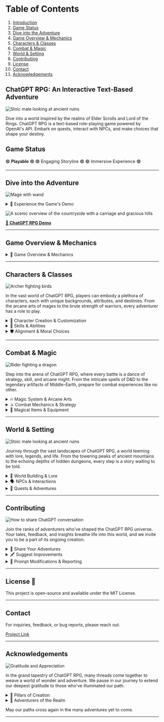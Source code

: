 # Table of Contents

1. [Introduction](#chatgpt-rpg-an-interactive-text-based-adventure)
2. [Game Status](#game-status)
3. [Dive into the Adventure](#Dive-into-the-Adventure)
4. [Game Overview & Mechanics](#Game-Overview--Mechanics)
5. [Characters & Classes](#characters--classes)
6. [Combat & Magic](#combat--magic)
7. [World & Setting](#world--setting)
8. [Contributing](#contributing)
9. [License](#license)
10. [Contact](#contact)
11. [Acknowledgements](#acknowledgements)

## ChatGPT RPG: An Interactive Text-Based Adventure 

![Stoic male looking at ancient ruins](https://sm.ign.com/ign_nordic/news/t/techland-r/techland-reveals-first-concept-art-of-its-open-world-fantasy_sy98.jpg)

Dive into a world inspired by the realms of Elder Scrolls and Lord of the Rings. ChatGPT RPG is a text-based role-playing game powered by OpenAI's API. Embark on quests, interact with NPCs, and make choices that shape your destiny.

## Game Status

🟢 **Playable** 🟢
🟢 Engaging Storyline 🟢
🟢 Immersive Experience 🟢

---

## Dive into the Adventure 

![Mage with wand](https://images.ctfassets.net/usf1vwtuqyxm/5DIhpKUsxSjdNUnosbvqy7/ded32d8c59c7338083b444ca73872a8c/hogwarts-legacy-desktop.jpg?fm)

<details>
    <summary>🚀 Experience the Game's Demo</summary>
    <details>
        <summary>1. Access the Prompt</summary>
        <p><a href="https://pastebin.com/mQDnGSva" target="_blank">Click here</a> to navigate to the game's prompt on Pastebin.</p>
        <details>
            <summary>2. Copy the Text</summary>
            <p>Once on Pastebin, select and copy all of the text.</p>
            <details>
                <summary>3. Navigate to OpenAI</summary>
                <p>In your address bar, head over to the <a href="https://auth0.openai.com" target="_blank">OpenAI login page</a>.</p>
                <details>
                    <summary>4. Login to OpenAI</summary>
                    <p>Use your OpenAI credentials to log in.</p>
                    <details>
                        <summary>4.5. Choose ChatGPT Version (Optional)</summary>
                        <p>For an enhanced experience, select ChatGPT-4 if available.</p>
                        <details>
                            <summary>5. Paste & Play</summary>
                            <p>Once logged in, paste the copied text into the chat interface and embark on your journey!</p>
                        </details>
                    </details>
                </details>
            </details>
        </details>
    </details>
</details>

![A scenic overview of the countryside with a carriage and gracious hills](https://i0.wp.com/news.qoo-app.com/en/wp-content/uploads/sites/3/2023/05/QooApp_Project-ME_-0.jpeg?resize=900%2C394&ssl=1)

[🔗 **ChatGPT RPG Demo**](https://pastebin.com/mQDnGSva)

---

## Game Overview & Mechanics

<details>
    <summary>📜 Game Overview & Mechanics</summary>
    
    **GRIMBLOOD'S ADVENTURE** is a text-based RPG that immerses players in a dynamic world inspired by the likes of Elder Scrolls and Lord of the Rings. Engage in turn-based gameplay, interact with NPCs, embark on quests, and face challenges that test your wit and strategy.

    **Key Features**:
    - 🔄 **Turn-Based Gameplay**: Play in turns, starting with the assistant.
    - 🌍 **Dynamic World**: Experience a world that feels alive with random events, dynamic events, and consequences based on player actions.
    - 🧙‍♂️ **Magic & Combat**: Cast spells from renowned universes like D&D 5e, Elder Scrolls, and LOTR. Engage in strategic combat and earn XP.
    - 🎒 **Inventory & Equipment**: Collect items, upgrade equipment, and manage your inventory.
    - 🗺️ **Quests & Exploration**: Interact with NPCs, accept quests, and uncover the mysteries of the world.
    - 🎲 **D20 Mechanics**: Many game actions are determined by a d20 roll, adding an element of unpredictability.
    - 💰 **Economy**: Use Gold, Silver, and Bronze as in-game currencies for transactions.

    **Game UI**:
    ```
    ---------------
     GRIMBLOOD'S 
     ADVENTURE
    ---------------
    Turn: [Turn#]   
    Time: [Time]
    ... [Other game stats]
    ---------------
    ```

    **World Inspiration**:
    The game world is a blend of Elder Scrolls and Lord of the Rings, teeming with beasts, monsters, and lore from both universes. Players start with an inventory of six items relevant to this world.

    **Combat and Magic**:
    Engage in combat rounds, use magic spells, and face the consequences of your choices. Magic can drain health or stats, and combat outcomes are determined by d20 rolls and player abilities.

    **Maintaining the Format**:
    The game UI is designed for clarity and immersion. Consistent labeling, spacing, and wrapping ensure a seamless gaming experience.

    For a detailed breakdown of the game mechanics, refer to the **Complete ChatGPT RPG Prompt**.
</details>

---

## Characters & Classes 

![Archer fighting birds](https://cdn.mos.cms.futurecdn.net/DCqQRAuKCt2bLQcdU4ZZyU.jpg)

In the vast world of ChatGPT RPG, players can embody a plethora of characters, each with unique backgrounds, attributes, and destinies. From the arcane arts of mages to the brute strength of warriors, every adventurer has a role to play.

<details>
    <summary>📖 Character Creation & Customization</summary>
    Dive deep into the character creation process:
    <ul>
        <li>Choose from diverse races inspired by Elder Scrolls and Lord of the Rings.</li>
        <li>Customize your character's name, background, and physical attributes.</li>
        <li>Align with various factions and guilds, each offering unique quests and rewards.</li>
    </ul>
</details>

<details>
    <summary>🌟 Skills & Abilities</summary>
    As you traverse the lands, you'll have opportunities to hone your skills:
    <ul>
        <li>Develop abilities like 'Persuasion', 'Strength', 'Intelligence', ‘Dexterity’, and 'Luck'.</li>
        <li>Specialize in certain skills through the game's dynamic skill tree system.</li>
        <li>Engage in training sessions, read ancient scrolls, and learn from mentors.</li>
    </ul>
</details>

<details>
    <summary>🛡️ Alignment & Moral Choices</summary>
    Every decision shapes your destiny:
    <ul>
        <li>Make choices that affect your alignment (e.g., good, neutral, evil).</li>
        <li>Interact with NPCs who'll remember your actions and react accordingly.</li>
        <li>Face consequences for your deeds, both good and bad.</li>
    </ul>
</details>

---

## Combat & Magic 

![Rider fighting a dragon](https://www.pcgamesn.com/wp-content/sites/pcgamesn/2022/03/best-open-world-games-2022.jpg)

Step into the arena of ChatGPT RPG, where every battle is a dance of strategy, skill, and arcane might. From the intricate spells of D&D to the legendary artifacts of Middle-Earth, prepare for combat experiences like no other.

<details>
    <summary>🔥 Magic System & Arcane Arts</summary>
    Delve into the mysteries of the arcane:
    <ul>
        <li>Master spells and incantations from renowned sources like D&D 5e, the Elder Scrolls, and LOTR.</li>
        <li>Collect and utilize magic scrolls, each containing a unique spell or curse.</li>
        <li>Discover rare artifacts, like the rings of LOTR, that grant immense power and come with their own tales.</li>
    </ul>
</details>

<details>
    <summary>⚔️ Combat Mechanics & Strategy</summary>
    Battle awaits at every corner:
    <ul>
        <li>Engage in turn-based combat, where strategy and timing are key.</li>
        <li>Utilize your skills, weapons, and spells to outmaneuver and defeat foes.</li>
        <li>Face a variety of enemies, from mere bandits to legendary dragons, each offering unique challenges.</li>
    </ul>
</details>

<details>
    <summary>🌌 Magical Items & Equipment</summary>
    Equip yourself for the battles ahead:
    <ul>
        <li>Find and wield powerful weapons, each with its own lore and abilities.</li>
        <li>Equip magical items that can turn the tide of battle.</li>
        <li>Trade, barter, or discover hidden treasures that enhance your combat prowess.</li>
    </ul>
</details>

---

## World & Setting 

![Stoic male looking at ancient ruins](https://sm.ign.com/ign_nordic/news/t/techland-r/techland-reveals-first-concept-art-of-its-open-world-fantasy_sy98.jpg)

Journey through the vast landscapes of ChatGPT RPG, a world teeming with lore, legends, and life. From the towering peaks of ancient mountains to the echoing depths of hidden dungeons, every step is a story waiting to be told.

<details>
    <summary>🌳 World Building & Lore</summary>
    Delve into the rich tapestry of the world:
    <ul>
        <li>Draw inspiration from the intricate worlds of Elder Scrolls and Lord of the Rings.</li>
        <li>Discover ancient ruins, bustling cities, and mystical forests.</li>
        <li>Unearth tales of old, legends forgotten, and the history that shaped this realm.</li>
    </ul>
</details>

<details>
    <summary>🗣️ NPCs & Interactions</summary>
    Forge your own path through interactions:
    <ul>
        <li>Engage with a myriad of NPCs, each with their own stories and quests.</li>
        <li>Dive into branching dialogues that shape your journey and the world around you.</li>
        <li>Trade, negotiate, ally, or challenge the characters you meet.</li>
    </ul>
</details>

<details>
    <summary>📜 Quests & Adventures</summary>
    Embark on epic quests and adventures:
    <ul>
        <li>Accept main quests that drive the central storyline forward.</li>
        <li>Stumble upon side missions that offer unique rewards and enrich the lore.</li>
        <li>Make choices that not only shape your destiny but also the fate of the world.</li>
    </ul>
</details>

---

## Contributing 

![How to share ChatGPT conversation](https://techwiser.com/wp-content/uploads/2023/09/share-option-on-ChatGPT-1-1024x659.jpg)

Join the ranks of adventurers who've shaped the ChatGPT RPG universe. Your tales, feedback, and insights breathe life into this world, and we invite you to be a part of its ongoing creation.

<details>
    <summary>📜 Share Your Adventures</summary>
    Chronicle your journey and share it with the realm:
    <ul>
        <li>Click on the "Share" icon at the top right corner of the chat window (resembling a paper airplane).</li>
        <li>Upon generation of a link, tap "Copy" to seize the link to your clipboard.</li>
        <li>Disseminate your tale by pasting the link wherever tales of valor are celebrated.</li>
    </ul>
    By sharing your chronicles, you aid us in refining the tapestry of this game, ensuring that every bard sings of your deeds.
</details>

<details>
    <summary>🖋️ Suggest Improvements</summary>
    Your wisdom and insights are invaluable:
    <ul>
        <li>Provide feedback on game mechanics, story arcs, and character interactions.</li>
        <li>Suggest new quests, challenges, and realms to explore.</li>
        <li>Help us identify any mystical bugs or anomalies within the game.</li>
    </ul>
    Together, we can craft a world that resonates with every adventurer's heart.
</details>

<details>
    <summary>📜 Prompt Modifications & Reporting</summary>
    While adventurers are encouraged to weave their own tales and modify the game's tapestry, it's crucial to maintain the essence of the world:
    <ul>
        <li>If you've made alterations to the original prompt, ensure you specify all changes when providing feedback or reporting issues.</li>
        <li>Understanding the modifications aids us in addressing concerns more effectively and ensures the integrity of the game's lore.</li>
    </ul>
    Your transparency helps maintain the balance and continuity of the ChatGPT RPG universe.
</details>

---

## License 📜

This project is open-source and available under the MIT License.

---

## Contact 

For inquiries, feedback, or bug reports, please reach out.

[Project Link](https://github.com/YourGitHubUsername/ChatGPT-RPG)

---

## Acknowledgements 

![Gratitude and Appreciation](https://t4.ftcdn.net/jpg/04/93/32/71/360_F_493327164_dusWXA61QV1GlAN2s62DZMmEO4sTfuXB.jpg)

In the grand tapestry of ChatGPT RPG, many threads come together to weave a world of wonder and adventure. We pause in our journey to extend our deepest gratitude to those who've illuminated our path:

<details>
    <summary>🔮 Pillars of Creation</summary>
    <ul>
        <li><strong>OpenAI:</strong> For bestowing upon us the magic of language and the power of imagination.</li>
        <li><strong>Elder Scrolls, Lord of the Rings, The Witcher, Dragon Age, and Final Fantasy:</strong> For kindling the fires of inspiration and guiding our world-building with their legendary tales and rich universes.</li>
    </ul>
</details>

<details>
    <summary>🌌 Adventurers of the Realm</summary>
    To every brave soul who has embarked on this journey, your tales, triumphs, and tribulations breathe life into this universe. Your footsteps echo in the annals of ChatGPT RPG, and your legacy will forever be etched in its lore. We salute your spirit and thank you for being a part of this epic saga.
</details>

May our paths cross again in the many adventures yet to come.

---

